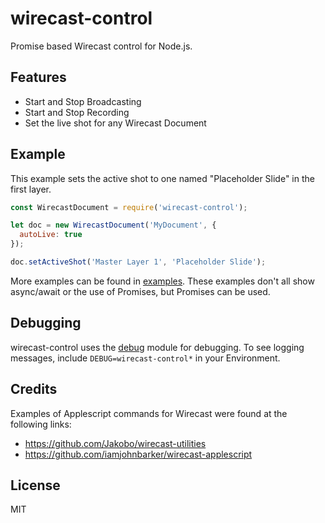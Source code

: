 # wirecast-control

Promise based Wirecast control for Node.js.

## Features

* Start and Stop Broadcasting
* Start and Stop Recording
* Set the live shot for any Wirecast Document

## Example

This example sets the active shot to one named "Placeholder Slide" in the first layer.

```js
const WirecastDocument = require('wirecast-control');

let doc = new WirecastDocument('MyDocument', {
  autoLive: true
});

doc.setActiveShot('Master Layer 1', 'Placeholder Slide');
```

More examples can be found in [examples](examples/).  These examples don't all show async/await or the use of Promises, but Promises can be used.

## Debugging

wirecast-control uses the [debug](https://www.npmjs.com/package/debug) module for debugging.  To see logging messages, include `DEBUG=wirecast-control*` in your Environment.

## Credits

Examples of Applescript commands for Wirecast were found at the following links:

* https://github.com/Jakobo/wirecast-utilities
* https://github.com/iamjohnbarker/wirecast-applescript

## License

MIT
